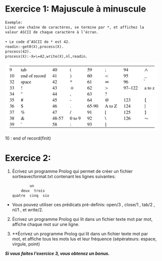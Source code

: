 # Exercice 1: Majuscule à minuscule
```
Exemple:
Lisez une chaîne de caractères, se termine par *, et affichez la valeur ASCII de chaque caractère à l’écran.

• Le code d’ASCII de * est 42.
readin:-get0(X),process(X).
process(42).
process(X):-X=\=42,write(X),nl,readin.
```

![Exercise_1](../assets/images/db8d3917-7ab7-4f9c-b61f-5ad162d6c6f6.jpg) 

10 : end of record(finit)



# Exercice 2:
1. Écrivez un programme Prolog qui permet de créer un fichier
sortieavecformat.txt contenant les lignes suivantes:
    ```
            un
        deux  trois
    quatre  cinq  six
    ```

- Vous pouvez utiliser ces prédicats pré-definis: open/3 , close/1 , tab/2 , nl/1 , et write/2.

2. Écrivez un programme Prolog qui lit dans un fichier texte mot par mot, affiche chaque mot sur une ligne.

3. **Écrivez un programme Prolog qui lit dans un fichier texte mot par mot, et affiche tous les mots lus et leur fréquence (sépérateurs: espace, virgule, point)

***Si vous faites l'exercice 3, vous obtenez un bonus.***